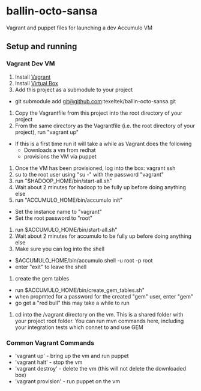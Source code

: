ballin-octo-sansa
=================

Vagrant and puppet files for launching a dev Accumulo VM


Setup and running
-----------------

### Vagrant Dev VM
1. Install [Vagrant](http://www.vagrantup.com)
1. Install [Virtual Box](https://www.virtualbox.org/wiki/Downloads)
1. Add this project as a submodule to your project
  * git submodule add git@github.com:texeltek/ballin-octo-sansa.git
1. Copy the Vagrantfile from this project into the root directory of your project
1. From the same directory as the Vagrantfile (i.e. the root directory of your project), run "vagrant up"
  * If this is a first time run it will take a while as Vagrant does the following
    * Downloads a vm from redhat
    * provisions the VM via puppet
1. Once the VM has been provisioned, log into the box: vagrant ssh
1. su to the root user using "su -" with the password "vagrant"
1. run "$HADOOP_HOME/bin/start-all.sh"
1. Wait about 2 minutes for hadoop to be fully up before doing anything else
1. run "ACCUMULO_HOME/bin/accumulo init"
  * Set the instance name to "vagrant"
  * Set the root password to "root"
1. run $ACCUMULO_HOME/bin/start-all.sh"
1. Wait about 2 minutes for accumulo to be fully up before doing anything else
1. Make sure you can log into the shell
  * $ACCUMULO_HOME/bin/accumulo shell -u root -p root
  * enter "exit" to leave the shell
1. create the gem tables
  * run $ACCUMULO_HOME/bin/create_gem_tables.sh"
  * when propmted for a password for the created "gem" user, enter "gem"
  * go get a "red bull" this may take a while to run
1. cd into the /vagrant directory on the vm.  This is a shared folder with your project root folder.  You can run mvn commands here, including your integration tests which connet to and use GEM


### Common Vagrant Commands
  * 'vagrant up' - bring up the vm and run puppet
  * 'vagrant halt' - stop the vm
  * 'vagrant destroy' - delete the vm (this will not delete the downloaded box)
  * 'vagrant provision' - run puppet on the vm
